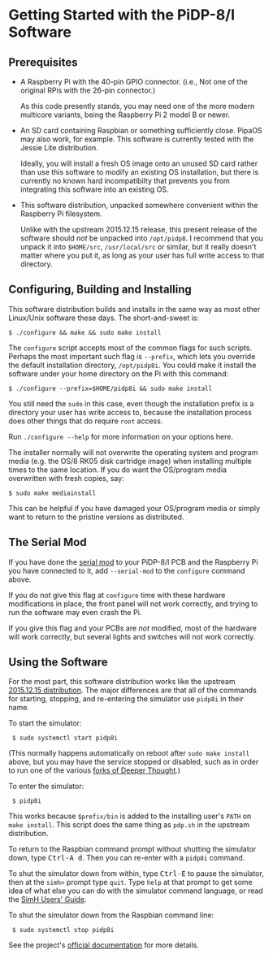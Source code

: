 # Getting Started with the PiDP-8/I Software

## Prerequisites

*   A Raspberry Pi with the 40-pin GPIO connector. (i.e., Not one of the
    original RPis with the 26-pin connector.)
    
    As this code presently stands, you may need one of the more modern
    multicore variants, being the Raspberry Pi 2 model B or newer.

*   An SD card containing Raspbian or something sufficiently close.
    PipaOS may also work, for example.  This software is currently
    tested with the Jessie Lite distribution.

    Ideally, you will install a fresh OS image onto an unused SD
    card rather than use this software to modify an existing OS
    installation, but there is currently no known hard incompatibilty
    that prevents you from integrating this software into an
    existing OS.

*   This software distribution, unpacked somewhere convenient
    within the Raspberry Pi filesystem.

    Unlike with the upstream 2015.12.15 release, this present release
    of the software should *not* be unpacked into `/opt/pidp8`. I
    recommend that you unpack it into `$HOME/src`, `/usr/local/src`
    or similar, but it really doesn't matter where you put it, as
    long as your user has full write access to that directory.


## Configuring, Building and Installing

This software distribution builds and installs in the same way as most
other Linux/Unix software these days.  The short-and-sweet is:

    $ ./configure && make && sudo make install

The `configure` script accepts most of the common flags for such
scripts.  Perhaps the most important such flag is `--prefix`, which
lets you override the default installation directory, `/opt/pidp8i`.
You could make it install the software under your home directory on
the Pi with this command:

    $ ./configure --prefix=$HOME/pidp8i && sudo make install

You still need the `sudo` in this case, even though the installation
prefix is a directory your user has write access to, because the
installation process does other things that do require `root` access.

Run `./configure --help` for more information on your options here.

The installer normally will not overwrite the operating system and
program media (e.g. the OS/8 RK05 disk cartridge image) when installing
multiple times to the same location. If you do want the OS/program media
overwritten with fresh copies, say:

    $ sudo make mediainstall

This can be helpful if you have damaged your OS/program media or simply
want to return to the pristine versions as distributed.


## The Serial Mod

If you have done the [serial mod][1] to your PiDP-8/I PCB and the
Raspberry Pi you have connected to it, add `--serial-mod` to the
`configure` command above.

If you do not give this flag at `configure` time with these hardware
modifications in place, the front panel will not work correctly,
and trying to run the software may even crash the Pi.

If you give this flag and your PCBs are *not* modified, most of the
hardware will work correctly, but several lights and switches will
not work correctly.


## Using the Software

For the most part, this software distribution works like the upstream
[2015.12.15 distribution][2]. The major differences are that all of the
commands for starting, stopping, and re-entering the simulator use
`pidp8i` in their name.

To start the simulator:

     $ sudo systemctl start pidp8i

(This normally happens automatically on reboot after `sudo make install`
above, but you may have the service stopped or disabled, such as in
order to run one of the various [forks of Deeper Thought][3].)

To enter the simulator:

     $ pidp8i

This works because `$prefix/bin` is added to the installing user's
`PATH` on `make install`.  This script does the same thing as `pdp.sh`
in the upstream distribution.

To return to the Raspbian command prompt without shutting the simulator
down, type <kbd>Ctrl-A d</kbd>. Then you can re-enter with a `pidp8i`
command.

To shut the simulator down from within, type <kbd>Ctrl-E</kbd> to pause
the simulator, then at the `simh>` prompt type `quit`. Type `help` at
that prompt to get some idea of what else you can do with the simulator
command language, or read the [SimH Users' Guide][4].

To shut the simulator down from the Raspbian command line:

     $ sudo systemctl stop pidp8i

See the project's [official documentation][5] for more details.


[1]: http://obsolescence.wixsite.com/obsolescence/2016-pidp-8-building-instructions
[2]: http://obsolescence.wixsite.com/obsolescence/pidp-8-details
[3]: https://github.com/VentureKing/Deeper-Thought-2
[4]: http://simh.trailing-edge.com/pdf/simh_doc.pdf
[5]: http://obsolescence.wixsite.com/obsolescence/pidp-8
